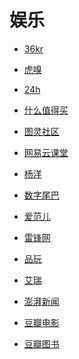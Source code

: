 # 娱乐


<div id = "首"></div>
<script src = "../js/首.js"></script>


* [36kr](https://m.36kr.com/)


* [虎嗅](https://m.huxiu.com/)
* [24h](https://m.huxiu.com/moment)


* [什么值得买](https://m.smzdm.com/)


* [图灵社区](https://m.ituring.com.cn/)


* [网易云课堂](https://m.study.163.com/search)
* [杨洋](https://m.study.163.com/provider/10704018/course)


* [数字尾巴](https://m.dgtle.com/)


* [爱范儿](https://www.ifanr.com/)
* [雷锋网](https://www.leiphone.com/)
* [品玩](https://www.pingwest.com/)
* [艾瑞](https://www.iresearch.cn/mindex.shtml)


* [澎湃新闻](https://m.thepaper.cn/)


* [豆瓣电影](https://m.douban.com/movie/)
* [豆瓣图书](https://m.douban.com/book/)
